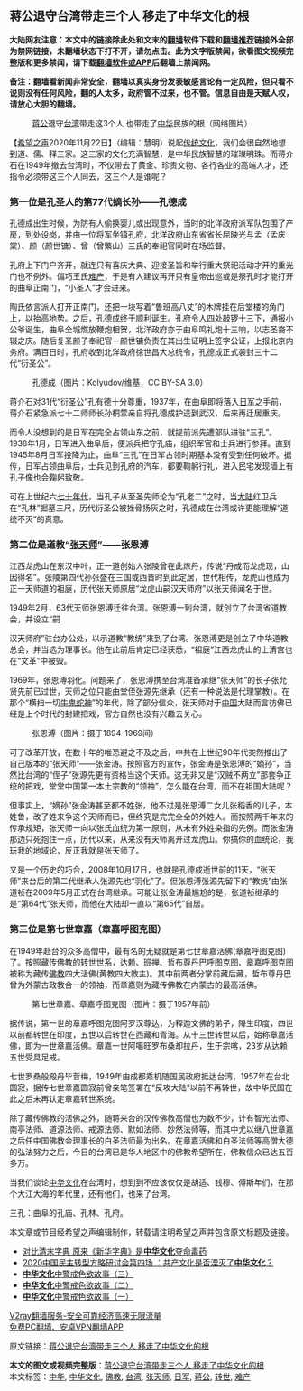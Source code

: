  <h2>蒋公退守台湾带走三个人 移走了中华文化的根</h2> <p class="notice"><b>大陆网友注意：本文中的链接除此处和文末的<a href="https://github.com/bannedbook/fanqiang" >翻墙</a>软件下载和<a href="https://github.com/killgcd/justmysocks/blob/master/README.md">翻墙推荐</a>链接外全部为禁网链接，未翻墙状态下打不开，请勿点击。此为文字版禁闻，欲看图文视频完整版和更多禁闻，请下载<a href="https://github.com/bannedbook/fanqiang">翻墙软件或APP</a>后翻墙上禁闻网。</p><p>备注：翻墙看新闻非常安全，翻墙以真实身份发表敏感言论有一定风险，但只看不说则没有任何风险，翻的人太多，政府管不过来，也不管。信息自由是天赋人权，请放心大胆的翻墙。</b></p>  <div class="entry"> <figure><figcaption><a href="https://www.bannedbook.org/bnews/tag/%E8%92%8B%E5%85%AC/" class="st_tag internal_tag" rel="tag" title="标签 蒋公 下的日志">蒋公</a>退守<a href="https://www.bannedbook.org/bnews/tag/%e5%8f%b0%e6%b9%be/" class="st_tag internal_tag" rel="tag" title="标签 台湾 下的日志">台湾</a>带走这3个人 也带走了<a href="https://www.bannedbook.org/bnews/tag/%E4%B8%AD%E5%8D%8E/" class="st_tag internal_tag" rel="tag" title="标签 中华 下的日志">中华</a>民族的根（网络图片）</figcaption></figure> <p>【<span class='wp_keywordlink_affiliate'><a href="https://www.soundofhope.org" title="希望之声" target="_blank">希望之声</a></span>2020年11月22日】（编辑：慧明）说起<span class='wp_keywordlink_affiliate'><a href="https://www.bannedbook.org/bnews/tculture/" title="传统文化" target="_blank">传统文化</a></span>，我们会很自然地想到道、儒、释三家。这三家的文化充满智慧，是中华民族智慧的璀璨明珠。而蒋介石在1949年撤去台湾时，不仅带去了黄金、珍贵文物、各行各业的高端人才，还指令必须带这三个人同去，这三个人是谁呢？</p> <h3>第一位是孔圣人的第77代嫡长孙——孔德成</h3> <p>孔德成出生时候，为防有人偷换婴儿或出现意外，当时的北洋政府派军队包围了产房，到处设岗，并由一位将军坐镇孔府，北洋政府山东省省长屈映光与孟（孟庆棠）、颜（颜世镛）、曾（曾繁山）三氏的奉祀官同时在场监督。</p> <p>孔府上下门户齐开，就连只有喜庆大典、迎接圣旨和举行重大祭祀活动才开的重光门也不例外。偏巧王氏<a href="https://www.bannedbook.org/bnews/tag/%e9%9a%be%e4%ba%a7/" class="st_tag internal_tag" rel="tag" title="标签 难产 下的日志">难产</a>，于是有人建议再开只有皇帝出巡或是祭孔时才能打开的曲阜正南门，“小圣人”才会进来。</p> <p>陶氏依言派人打开正南门，还把一块写着“鲁班高八丈”的木牌挂在后堂楼的角门上，以抬高地势。之后，孔德成终于顺利诞生。孔府令人四处敲锣十三下，通报小公爷诞生，曲阜全城燃放鞭炮相贺，北洋政府亦于曲阜鸣礼炮十三响，以志圣裔不辍之庆。随后复圣颜子奉祀官－颜世镛负责在其出生证明上签字公证，上报北京内务府。满百日时，孔府收到北洋政府徐世昌大总统令，孔德成正式袭封三十二代“衍圣公”。</p> <figure><figcaption>孔德成（图片：Kolyudov/维基，CC BY-SA 3.0）</figcaption></figure> <p>蒋介石对31代“衍圣公”孔有德十分尊重，1937年，在曲阜即将落入<a href="https://www.bannedbook.org/bnews/tag/%e6%97%a5%e5%86%9b/" class="st_tag internal_tag" rel="tag" title="标签 日军 下的日志">日军</a>之手前，蒋介石紧急派七十二师师长孙桐萱亲自将孔德成护送到武汉，后来再迁居重庆。</p>  <p>而令人没想到的是日军在完全占领山东之前，就提前派先遭部队进驻“三孔”。1938年1月，日军进入曲阜后，便派兵把守孔庙，组织军官和士兵进行参拜。直到1945年8月日军投降为止，曲阜“三孔”在日军占领时期基本没有受到任何破坏。据传，日军占领曲阜后，士兵见到孔府的汽车，都要鞠躬行礼，进入民宅发现墙上有孔子像也会鞠躬致敬。</p> <p>可在上世纪六<span class='wp_keywordlink'><a href="https://www.bannedbook.org/forum2/topic1112.html" title="北島、李陀主編： 七十年代" target="_blank">七十年代</a></span>，当孔子从至圣先师沦为“孔老二”之时，当<span class='wp_keywordlink_affiliate'><a href="https://www.bannedbook.org/" title="大陆" target="_blank">大陆</a></span>红卫兵在“孔林”掘墓三尺，历代衍圣公被挫骨扬灰之时，孔德成在台湾或许更能理解“道统不灭”的真意。</p> <h3>第二位是道教“<a href="https://www.bannedbook.org/bnews/tag/%E5%BC%A0%E5%A4%A9%E5%B8%88/" class="st_tag internal_tag" rel="tag" title="标签 张天师 下的日志">张天师</a>”——张恩溥</h3> <p>江西龙虎山在东汉中叶，正一道创始人张陵曾在此炼丹，传说“丹成而龙虎现，山因得名”。张陵第四代孙张盛在三国或西晋时到此定居，世代相传，龙虎山也成为正一天师道的祖庭，历代张天师原居“龙虎山嗣汉天师府”以张天师闻名于世。</p> <p>1949年2月，63代天师张恩溥迁往台湾。张恩溥一到台湾，就创立了台湾省道教会，并设立“嗣</p> <p>汉天师府”驻台办公处，以示道教“教统”来到了台湾。张恩溥更是创立了中华道教总会，并当选为理事长。他在此前后肯定已经获悉，“祖庭”江西龙虎山的上清宫也在“文革”中被毁。</p>  <p>1969年，张恩溥羽化。问题来了，张恩溥携至台湾准备承继“张天师”的长子张允贤先前已过世，天师之位只能由堂侄张源先继承（还有一种说法是代理掌教）。在那个“横扫一切<span class='wp_keywordlink'><a href="https://www.bannedbook.org/forum2/topic741.html" title="牛鬼蛇神录" target="_blank">牛鬼蛇神</a></span>”的年代，除了部分信众，张天师对于<span class='wp_keywordlink_affiliate'><a href="https://www.bannedbook.org/" title="中国" target="_blank">中国</a></span>大陆而言彷佛已经是上个时代的封建把戏，官方自然也没有兴趣去关心。</p> <figure><figcaption>张恩溥（图片：摄于1894-1969间）</figcaption></figure> <p>可了改革开放，在数十年的唯恐避之不及之后，中共在上世纪90年代突然推出了自己版本的“张天师”——张金涛。按照官方的宣传，张金涛是张恩溥的“嫡孙”，当然比台湾的“侄子”张源先更有资格当这个天师。这无非又是“汉贼不两立”那套争正统的把戏，堂堂中国第一本土宗教的“领袖”，怎么能在台湾，而不在祖国大陆呢？</p> <p>但事实上，“嫡孙”张金涛甚至都不姓张，他不过是张恩溥二女儿张稻香的儿子，本姓鲁，改了姓来争这个天师而已，但终究是完完全全的外姓人。而按照两千年来的传承规矩，张天师一向以张氏血统为第一原则，从未有外姓染指的先例。而张金涛那边只死抱住一点，历代以来，从来没有天师离开过龙虎山。你搞你的血统论，我玩我的地域论，反正我就是张天师了。</p> <p>又是一个历史的巧合，2008年10月17日，也就是孔德成逝世前的11天，“张天师”来台后的第二代继承人张源先也“羽化”了。但张恩溥张源先留下的“教统”由张道祯在2009年5月正式在台湾继承。可能让张金涛最尴尬的是，张道祯继承的是“第64代”张天师，而他在大陆却一直以“第65代”自居。</p> <h3>第三位是第七世章嘉（章嘉呼图克图）</h3> <p>在1949年赴台的众多高僧中，最有名的无疑就是第七世章嘉活佛(章嘉呼图克图)了。按照藏传<span class='wp_keywordlink'><a href="https://www.qi-gong.me/buddhism/" title="佛教" target="_blank">佛教</a></span>的<a href="https://www.bannedbook.org/bnews/tag/%e8%bd%ac%e4%b8%96/" class="st_tag internal_tag" rel="tag" title="标签 转世 下的日志">转世</a>世系，达赖、班禅、哲布尊丹巴呼图克图、章嘉呼图克图被称为藏传<a href="https://www.bannedbook.org/bnews/tag/%e4%bd%9b%e6%95%99/" class="st_tag internal_tag" rel="tag" title="标签 佛教 下的日志">佛教</a>四大活佛(黄教四大教主)。其中前两者分掌前藏后藏，哲布尊丹巴曾为外蒙古政教合一的领袖，而章嘉则为藏传佛教在内蒙古的最高活佛。</p>  <figure><figcaption>第七世章嘉、章嘉呼图克图（图片：摄于1957年前）</figcaption></figure> <p>据传说，第一世的章嘉呼图克图阿罗汉尊达，为释迦文佛的弟子，降生印度，四世以前都转世在印度，五世以后转世在西藏和青海。从十三世转世以后，始称章嘉活佛，即为一世章嘉活佛。章嘉一世阿噶旺罗布桑却拉丹，生于宗喀，23岁从达赖五世受具足戒。</p> <p>七世罗桑般殿丹毕蓉梅，1949年由成都乘机随国民政府抵达台湾，1957年在台北圆寂，据传七世章嘉圆寂前曾亲笔签署在“反攻大陆”以前不再转世，故中华民国在此之后未再认定章嘉转世系统。</p> <p>除了藏传佛教的活佛之外，随蒋来台的汉传佛教高僧也为数不少，计有智光法师、南亭法师、道源法师、戒源法师、默如法师、妙然法师等，而其中尤以继八世章嘉之后任中国佛教会理事长的白圣法师最为出名。在章嘉活佛和白圣法师等高僧大德的弘法努力之后，今日的台湾已是华人地区中的佛教希望所在，佛教信众已达五百多万。</p> <p>当我们谈论<a href="https://www.bannedbook.org/bnews/tag/%e4%b8%ad%e5%8d%8e%e6%96%87%e5%8c%96/" class="st_tag internal_tag" rel="tag" title="标签 中华文化 下的日志">中华文化</a>在台湾时，想到到不应该仅仅是胡适、钱穆、傅斯年们，在那个大江大海的年代里，还有他们，也来了台湾。</p> <p>三孔：曲阜的孔庙、孔林、孔府。</p>  <p>本文章或节目经希望之声编辑制作，转载请注明希望之声并包含原文标题及链接。</p> <ul class='op-related-articles' title='相关阅读'> <li><a href='https://www.bannedbook.org/bnews/lifebaike/20201024/1419274.html' target='_blank'>对比清末字典 原来《新华字典》是<b>中华文化</b>夺命毒药</a></li> <li><a href='https://www.bannedbook.org/bnews/bannedvideo/20200913/1395632.html' target='_blank'>2020中国民主转型方略研讨会第四场 ：共产文化是否湮灭了<b>中华文化</b>？</a></li> <li><a href='https://www.bannedbook.org/bnews/comments/20200629/1371440.html' target='_blank'><b>中华文化</b>中警戒色欲故事（三）</a></li> <li><a href='https://www.bannedbook.org/bnews/comments/20200629/1371439.html' target='_blank'><b>中华文化</b>中警戒色欲故事（二）</a></li> <li><a href='https://www.bannedbook.org/bnews/comments/20200625/1371364.html' target='_blank'><b>中华文化</b>中警戒色欲故事（一）</a></li> </ul> <p class="texttj"> <a href="https://www.bannedbook.org/forum23/topic22702.html" target="_blank">V2ray翻墙服务-安全可靠经济高速无限流量</a><br/> <a href="https://github.com/bannedbook/fanqiang/wiki/%E7%A6%81%E9%97%BB%E7%BD%91%E5%AE%89%E5%8D%93%E7%BF%BB%E5%A2%99%E6%96%B0%E9%97%BBAPP" target="_blank">免费PC翻墙、安卓VPN翻墙APP</a></p><p>原文链接：<a class="src_link"  href="https://www.soundofhope.org/post/440308" target="_blank">蒋公退守台湾带走三个人 移走了中华文化的根</a></p><a name='sharetosocial'></a>       <div><b>本文的图文或视频完整版</b>：<a href='https://www.bannedbook.org/bnews/comments/20201122/1435125.html'>蒋公退守台湾带走三个人 移走了中华文化的根</a></div>  </div><!--END ENTRY--> <div class="postfooter"> <div>本文标签：<a href="https://www.bannedbook.org/bnews/tag/%E4%B8%AD%E5%8D%8E/" rel="tag">中华</a>, <a href="https://www.bannedbook.org/bnews/tag/%e4%b8%ad%e5%8d%8e%e6%96%87%e5%8c%96/" rel="tag">中华文化</a>, <a href="https://www.bannedbook.org/bnews/tag/%e4%bd%9b%e6%95%99/" rel="tag">佛教</a>, <a href="https://www.bannedbook.org/bnews/tag/%e5%8f%b0%e6%b9%be/" rel="tag">台湾</a>, <a href="https://www.bannedbook.org/bnews/tag/%E5%BC%A0%E5%A4%A9%E5%B8%88/" rel="tag">张天师</a>, <a href="https://www.bannedbook.org/bnews/tag/%e6%97%a5%e5%86%9b/" rel="tag">日军</a>, <a href="https://www.bannedbook.org/bnews/tag/%E8%92%8B%E5%85%AC/" rel="tag">蒋公</a>, <a href="https://www.bannedbook.org/bnews/tag/%e8%bd%ac%e4%b8%96/" rel="tag">转世</a>, <a href="https://www.bannedbook.org/bnews/tag/%e9%9a%be%e4%ba%a7/" rel="tag">难产</a></div>  </div><!--END POSTFOOTER--> 